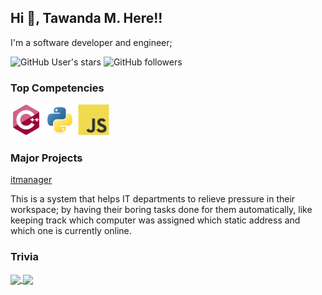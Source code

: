 ## Hi 👋, Tawanda M. Here!!

I'm a software developer and engineer; 

![GitHub User's stars](https://img.shields.io/github/stars/tmnyoni?affiliations=OWNER&logo=GitHub&logoColor=white)
![GitHub followers](https://img.shields.io/github/followers/tmnyoni?logo=GitHub&logoColor=white)

### Top Competencies
<img src="https://github.com/devicons/devicon/blob/master/icons/cplusplus/cplusplus-original.svg" alt="C++" height="50" width="50" /> <img src="https://github.com/devicons/devicon/blob/master/icons/python/python-original.svg" alt="Python" width="50" height="50" /> <img src="https://github.com/devicons/devicon/blob/master/icons/javascript/javascript-original.svg" alt="Java" width="50" height="50" /> 
<br>


### Major Projects
<p>
  <a href="https://github.com/tmnyoni/itmanager">itmanager</a>
  <br>
 <p>
  This is a system that helps IT departments to relieve pressure in their workspace; by having their boring tasks done for them automatically, like keeping track   which computer was assigned which static address and which one is currently online. 
 </p>
</p>


### Trivia
<a href="https://github.com/tmnyoni">
  <img align="center" src="https://github-readme-stats.vercel.app/api/top-langs?username=tmnyoni&hide=c&theme=dark&langs_count=7&layout=compact" />
  <img align="center" src="https://github-readme-stats.vercel.app/api?username=tmnyoni&hide=c&theme=dark&langs_count=7&layout=compact" />
</a>
